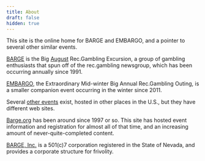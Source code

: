 ```yaml
---
title: About
draft: false
hidden: true
---
```


This site is the online home for BARGE and EMBARGO, and a pointer to several
other similar events.

[BARGE](/barge) is the Big [August](/blog/what-does-the-a-stand-for)
Rec.Gambling Excursion, a group of gambling enthusiasts that spun off of the
rec.gambling newsgroup, which has been occurring annually since 1991.

[EMBARGO](/embargo), the Extraordinary Mid-winter Big Annual Rec.Gambling
Outing, is a smaller companion event occurring in the winter since 2011.

Several [other events](/other-events) exist, hosted in other places in the
U.S., but they have different web sites.

[Barge.org](/) has been around since 1997 or so.  This site has hosted event
information and registration for almost all of that time, and an increasing
amount of never-quite-completed content.

[BARGE, Inc.](/inc) is a 501(c)7 corporation registered in the State of Nevada,
and provides a corporate structure for frivolity.
